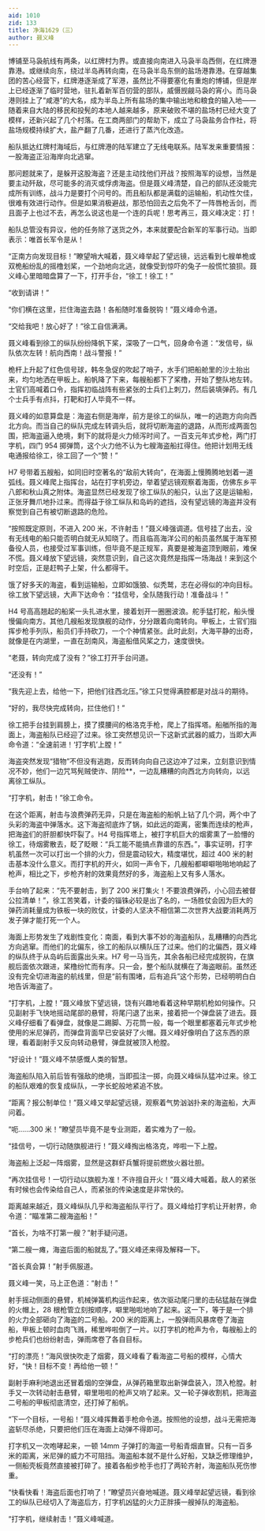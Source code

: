 ```yaml
---
aid: 1010
zid: 133
title: 净海1629（三）
author: 聂义峰
---
```


博铺至马袅航线有两条，以红牌村为界。或直接向南进入马袅半岛西侧，在红牌港靠港。或继续向东，绕过半岛再转向南，在马袅半岛东侧的盐场港靠港。在穿越集团的苦心经营下，红牌港逐渐成了军港，虽然比不得要塞化有重炮的博铺，但是岸上已经逐渐了临时营地，驻扎着新军百仞营的部队，威慑觊觎马袅的宵小。而马袅港则挂上了“咸港”的大名，成为半岛上所有盐场的集中输出地和粮食的输入地——随着来自大陆的移民和投髡的本地人越来越多，原来破败不堪的盐场村已经大变了模样，还新兴起了几个村落。在工商两部门的帮助下，成立了马袅盐务合作社，将盐场规模持续扩大，盐产翻了几番，还进行了蒸汽化改造。

船队抵达红牌村海域后，与红牌港的陆军建立了无线电联系。陆军发来重要情报：一股海盗正沿海岸向北逃窜。

那问题就来了，是躲开这股海盗？还是主动找他们开战？按照海军的设想，当然是要主动歼敌，尽可能多的消灭或俘虏海盗。但是聂义峰清楚，自己的部队还没能完成所有训练，战斗力是要打个问号的。而且船队都是满载的运输船，机动性欠佳，很难有效进行动作。但是如果消极避战，那恐怕回去之后免不了一阵唇枪舌剑，而且面子上也过不去，再怎么说这也是一个连的兵呢！思考再三，聂义峰决定：打！

船队总管没有异议，他的任务除了送货之外，本来就要配合新军的军事行动。当即表示：唯首长军令是从！

“正南方向发现目标！”瞭望哨大喊着，聂义峰举起了望远镜，远远看到七艘单桅或双桅船纷乱的摇橹划桨，一个劲地向北逃，就像受到惊吓的兔子一般慌忙狼狈。聂义峰心里暗暗盘算了一下，打开手台，“徐工！徐工！”

“收到请讲！”

“你们横在这里，拦住海盗去路！各船随时准备脱钩！”聂义峰命令道。

“交给我吧！放心好了！”徐工自信满满。

聂义峰看到徐工的纵队纷纷降帆下桨，深吸了一口气，回身命令道：“发信号，纵队依次左转！航向西南！战斗警报！”

桅杆上升起了红色信号球，韩冬急促的吹起了哨子，水手们把船舱里的沙土抬出来，均匀地洒在甲板上。船帆降了下来，每艘船都下了桨橹，开始了整队地左转。士官们高喊着口令，指挥初临战阵有些紧张的士兵们上刺刀，然后装填弹药。有几个士兵手有点抖，打靶和打人毕竟不一样。

聂义峰的如意算盘是：海盗右侧是海岸，前方是徐工的纵队，唯一的逃跑方向向西北方向。而当自己的纵队完成左转调头后，就将切断海盗的退路，从而形成两面包围，把海盗逼入绝境，剩下的就将是火力倾泻时间了。一百支元年式步枪，两门打字机，四门 954 掷弹筒，这个火力他不认为七艘海盗船扛得住。他把计划用无线电通报给徐工，徐工回了一个“赞！”

H7 号带着五艘船，如同旧时空著名的“敌前大转向”，在海面上慢腾腾地划着一道弧线。聂义峰爬上指挥台，站在打字机旁边，举着望远镜观察着海面，仿佛东乡平八郎和秋山真之附体。海盗显然已经发现了徐工纵队的船只，认出了这是运输船，正张牙舞爪地扑过来。而得益于徐工纵队和岛屿的遮挡，没有望远镜的海盗并没有察觉到自己有被切断退路的危险。

“按照既定原则，不进入 200 米，不许射击！”聂义峰强调道。信号挂了出去，没有无线电的船只能否明白就无从知晓了。而且临高海洋公司的船员虽然属于海军预备役人员，也接受过军事训练，但毕竟不是正规军，真要是被海盗顶到眼前，难保不慌。聂义峰放下望远镜，突然意识到，自己这次竟然是指挥一场海战！来到这个时空后，正是赶鸭子上架，什么都得干。

饿了好多天的海盗，看到运输船，立即如饿狼、似秃鹫，志在必得似的冲向目标。徐工放下望远镜，大声下达命令：“挂信号，全队随我行动！准备战斗！”

H4 号高高翘起的船桨一头扎进水里，接着划开一圈圈波浪。舵手猛打舵，船头慢慢偏向南方。其他几艘船发现旗舰的动作，分分跟着向南转向。甲板上，士官们指挥步枪手列队，船员们手持砍刀，一个个神情紧张。此时此刻，大海平静的出奇，就像是在内湖里，一直在刮南风，海盗船借风桨之力，速度很快。

“老聂，转向完成了没有？”徐工打开手台问道。

“还没有！”

“我先迎上去，给他一下，把他们往西北压。”徐工只觉得满腔都是对战斗的期待。

“好的，我尽快完成转向，拦住他们！”

徐工把手台挂到肩膀上，摸了摸腰间的格洛克手枪，爬上了指挥塔。船艏所指的海面上，海盗船队已经迎了过来。徐工突然想见识一下这新式武器的威力，当即大声命令道：“全速前进！‘打字机’上膛！”

海盗突然发现“猎物”不但没有逃跑，反而转向向自己这边冲了过来，立刻意识到情况不妙，他们一边咒骂髡贼使诈、阴险\*\*，一边乱糟糟的向西北方向转向，以远离徐工纵队。

“打字机，射击！”徐工命令。

在这个距离，射击与浪费弹药无异，只是在海盗船的船帆上钻了几个洞，两个中了头彩的海盗中弹落水。这下海盗彻底炸了锅，如此远的距离，密集而连续的枪声，把海盗们的肝胆都快吓裂了。H4 号指挥塔上，被打字机巨大的烟雾熏了一脸懵的徐工，待烟雾散去，眨了眨眼：“兵工能不能搞点靠谱的东西。”，事实证明，打字机虽然一次可以打出一个排的火力，但是震动较大，精度堪忧，超过 400 米的射击基本没什么意义。而打字机的开火，如同一声令下，几艘船都噼噼啪啪地响起了枪声，相比之下，步枪齐射的效果竟然好的多，海盗船上又有多人落水。

手台响了起来：“先不要射击，到了 200 米打集火！不要浪费弹药，小心回去被督公拉清单！”，徐工苦笑着，计委的锱铢必较是出了名的，一场胜仗会因为巨大的弹药消耗量成为铁板一块的败仗，计委的人坚决不相信第二次世界大战要消耗两万发子弹才能打死一个人。

海面上形势发生了戏剧性变化：南面，看到大事不妙的海盗船队，乱糟糟的向西北方向逃窜。而他们的北偏东，徐工的船队以横队压了过来。他们的北偏西，聂义峰的纵队终于从岛屿后面露出头来。H7 号一马当先，其余各船已经完成脱钩，在旗舰后面依次跟进，桨橹纷忙而有序。只一会，整个船队就横在了海盗眼前。虽然还没有完全切进海盗的航线里，但是“前有围堵，后有追兵”这个形势，已经明明白白地告诉海盗了。

“打字机，上膛！”聂义峰放下望远镜，饶有兴趣地看着这种早期机枪如何操作。只见副射手飞快地摇动尾部的悬臂，将尾闩退了出来，接着把一个弹盘装了进去。聂义峰仔细看了看弹盘，就像是二踢脚、万花筒一般，每一个眼里都塞着元年式步枪使用的米尼弹药，而弹盘背面早已安装好了火帽。聂义峰好像明白了这东西的原理，看着副射手又反向转动悬臂，弹盘就被顶入枪膛。

“好设计！”聂义峰不禁感慨人类的智慧。

海盗船队陷入前后皆有强敌的绝境，当即孤注一掷，向聂义峰纵队猛冲过来。徐工的船队艰难的恢复成纵队，一字长蛇般地紧追不放。

“距离？报公制单位！”聂义峰又举起望远镜，观察着气势汹汹扑来的海盗船，大声问着。

“呃……300 米！”瞭望员毕竟不是专业测距，着实难为了一般。

“挂信号，一切行动随旗舰进行！”聂义峰掏出格洛克，哗啦一下上膛。

海盗船上泛起一阵烟雾，显然是这群虾兵蟹将提前燃放火器壮胆。

“再次挂信号！一切行动以旗舰为准！不许擅自开火！”聂义峰大喊着。敌人的紧张有时候也会传染给自己人，而紧张的传染速度是非常快的。

距离越来越近，聂义峰纵队几乎和海盗船队平行了。聂义峰给打字机让开射界，命令道：“瞄准第二艘海盗船！”

“首长，为啥不打第一艘？”射手疑问道。

“第二艘一瘫，海盗后面的船就乱了。”聂义峰还来得及解释一下。

“首长真会算！”射手佩服道。

聂义峰一笑，马上正色道：“射击！”

射手摇动侧面的悬臂，机械弹簧机构运作起来，依次驱动尾闩里的击砧猛敲在弹盘的火帽上，28 根枪管立刻按顺序，噼里啪啦地响了起来。这一下，等于是一个排的火力全部砸向了海盗的二号船。200 米的距离上，一股弹雨风暴席卷了海盗船，甲板上顿时血肉飞溅，稀里哗啦倒了一片。以打字机的枪声为令，每艘船上的步枪兵们也纷纷射击，弹雨席卷了各自目标。

“打的漂亮！”海风很快吹走了烟雾，聂义峰看了看海盗二号船的模样，心情大好，“快！目标不变！再给他一顿！”

副射手麻利地退出还冒着烟的空弹盘，从弹药箱里取出新弹盘装入，顶入枪膛。射手又一次转动射击悬臂，噼里啪啦的枪声又响了起来。又一轮子弹收割机，把海盗二号船的甲板彻底清空，还打掉了船帆。

“下一个目标，一号船！”聂义峰挥舞着手枪命令道。按照他的设想，战斗无需把海盗斩尽杀绝，只要把他们压在海面上动弹不得即可。

打字机又一次咆哮起来，一顿 14mm 子弹打的海盗一号船青烟直冒。只有一百多米的距离，米尼弹的威力不可阻挡。海盗船本就不是什么好船，又缺乏修理维护，一侧船壳板竟然直接被打碎了。接着各船步枪手也打了两轮齐射，海盗船队死伤惨重。

“快看快看！海盗后面也打响了！”瞭望员兴奋地喊道。聂义峰举起望远镜，看到徐工的纵队已经切入了海盗后方，打字机凶猛的火力正胖揍一艘掉队的海盗船。

“打字机，继续射击！”聂义峰喊道。
